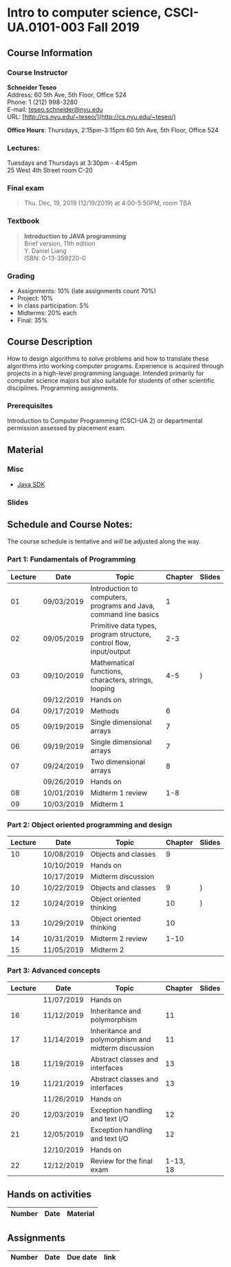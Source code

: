 # Intro to computer science, CSCI-UA.0101-003 Fall 2019

## Course Information
### Course Instructor
**Schneider Teseo**<br>
Address: 60 5th Ave, 5th Floor, Office 524<br>
Phone: 1 (212) 998-3280<br>
E-mail: [teseo.schneider@nyu.edu](mailto:teseo.schneider@nyu.edu)<br>
URL: [http://cs.nyu.edu/~teseo/](http://cs.nyu.edu/~teseo/)<br>

**Office Hours**: Thursdays, 2:15pm-3:15pm 60 5th Ave, 5th Floor, Office 524<br>
<!-- **Tutoring**: -->
<!-- Kimmel Center, 60 Washington Square South, 4th Floor [schedule](https://github.com/teseoch/Intro-To-Computer-Science-Spring-2019/blob/master/material/Spring-2019-tutor.pdf) -->

### Lectures:
Tuesdays and Thursdays at 3:30pm - 4:45pm<br>
25 West 4th Street
room C-20

### Final exam

> Thu. Dec, 19, 2019 (12/19/2019) at 4:00-5:50PM, room TBA


### Textbook

> **Introduction to JAVA programming**<br>
> Brief version, 11th edition<br>
> Y. Daniel Liang<br>
> ISBN: 0-13-359220-0


### Grading
 - Assignments: 10% (late assignments count 70%)
 - Project: 10%
 - In class participation: 5%
 - Midterms: 20% each
 - Final: 35%

## Course Description

How to design algorithms to solve problems and how to translate these algorithms into working computer programs. Experience is acquired through projects in a high-level programming language. Intended primarily for computer science majors but also suitable for students of other scientific disciplines. Programming assignments.



### Prerequisites
Introduction to Computer Programming (CSCI-UA 2) or departmental permission assessed by placement exam.



## Material

### Misc

- [Java SDK](http://www.oracle.com/technetwork/java/javase/downloads/index.html)
<!-- - [Getting started](https://raw.githubusercontent.com/teseoch/Intro-To-Computer-Science-Spring-2019/master/material/getting_started.pdf) -->
<!-- - [Eclipse](https://www.eclipse.org/) -->
<!-- - [Getting started Processing](https://raw.githubusercontent.com/teseoch/Intro-To-Computer-Science-Spring-2019/master/material/getting_started_processing.pdf) -->
<!-- - [Core.jar](https://github.com/teseoch/Intro-To-Computer-Science-Spring-2019/blob/master/material/core.jar.zip?raw=true) -->
<!-- - [Processing](https://processing.org/) -->

### Slides
<!-- - [Welcome](https://raw.githubusercontent.com/teseoch/Intro-To-Computer-Science-Spring-2019/master/slides/lecture1-welcome.pdf) -->
<!-- - [Introduction](https://raw.githubusercontent.com/teseoch/Intro-To-Computer-Science-Spring-2019/master/slides/lecture2-intro.pdf) -->
<!-- - [Mathematical functions, characters, strings, looping](https://raw.githubusercontent.com/teseoch/Intro-To-Computer-Science-Spring-2019/master/slides/lecture3-math.pdf) -->
<!-- - [Methods](https://raw.githubusercontent.com/teseoch/Intro-To-Computer-Science-Spring-2019/master/slides/lecture4-methods.pdf) -->
<!-- - [Single dimensional arrays](https://raw.githubusercontent.com/teseoch/Intro-To-Computer-Science-Spring-2019/master/slides/lecture5-arrays.pdf) -->
<!-- - [Two dimensional arrays](https://raw.githubusercontent.com/teseoch/Intro-To-Computer-Science-Spring-2019/master/slides/lecture6-ndarrays.pdf) -->
<!-- - [Objects and classes](https://raw.githubusercontent.com/teseoch/Intro-To-Computer-Science-Spring-2019/master/slides/lecture7-objects.pdf) -->
<!-- - [Object oriented thinking](https://raw.githubusercontent.com/teseoch/Intro-To-Computer-Science-Spring-2019/master/slides/lecture8-thinkingoo.pdf) -->
<!-- - [Inheritance and Polymorphism](https://raw.githubusercontent.com/teseoch/Intro-To-Computer-Science-Spring-2019/master/slides/lecture16.pdf) -->
<!-- - [Abstract Classes and Interfaces](https://raw.githubusercontent.com/teseoch/Intro-To-Computer-Science-Spring-2019/master/slides/lecture17.pdf) -->
<!-- - [Exception and Text IO](https://raw.githubusercontent.com/teseoch/Intro-To-Computer-Science-Spring-2019/master/slides/lecture18.pdf) -->


## Schedule and Course Notes:

The course schedule is tentative and *will* be adjusted along the way.

### Part 1: Fundamentals of Programming
| Lecture | Date | Topic | Chapter | Slides |
|----|----|----|----|----|
| 01 | 09/03/2019 | Introduction to computers, programs and Java, command line basics | 1 | |
| 02 | 09/05/2019 | Primitive data types, program structure, control flow, input/output| 2-3 | |
| 03 | 09/10/2019 | Mathematical functions, characters, strings, looping| 4-5 |)|
|    | 09/12/2019 | Hands on | | |
| 04 | 09/17/2019 | Methods | 6 | |
| 05 | 09/19/2019 | Single dimensional arrays | 7 | |
| 06 | 09/19/2019 | Single dimensional arrays | 7 | |
| 07 | 09/24/2019 | Two dimensional arrays | 8 | |
|    | 09/26/2019 | Hands on | |  |
| 08 | 10/01/2019 | Midterm 1 review | 1-8 | |
| 09 | 10/03/2019 | Midterm 1 |  | |

### Part 2: Object oriented programming and design
| Lecture | Date | Topic | Chapter | Slides |
|----|----|----|----|----|
| 10 | 10/08/2019 | Objects and classes | 9 | |
|    | 10/10/2019 | Hands on | | |
|    | 10/17/2019 | Midterm discussion |  | |
| 10 | 10/22/2019 | Objects and classes | 9 | ) |
| 12 | 10/24/2019 | Object oriented thinking | 10 | ) |
| 13 | 10/29/2019 | Object oriented thinking | 10 | |
| 14 | 10/31/2019 | Midterm 2 review | 1-10 | |
| 15 | 11/05/2019 | Midterm 2 | | |

### Part 3: Advanced concepts

| Lecture | Date | Topic | Chapter | Slides |
|----|----|----|----|----|
|    | 11/07/2019 | Hands on | ||
| 16 | 11/12/2019 | Inheritance and polymorphism | 11 | |
| 17 | 11/14/2019 | Inheritance and polymorphism and midterm discussion | 11 | |
| 18 | 11/19/2019 | Abstract classes and interfaces | 13 | |
| 19 | 11/21/2019 | Abstract classes and interfaces | 13 | |
|    | 11/26/2019 | Hands on | ||
| 20 | 12/03/2019 | Exception handling and text I/O | 12 | |
| 21 | 12/05/2019 | Exception handling and text I/O | 12 | |
|    | 12/10/2019 | Hands on | | |
| 22 | 12/12/2019 | Review for the final exam | 1-13, 18 | |


## Hands on activities
| Number | Date | Material |
|----|----|----|



## Assignments

| Number | Date | Due date| link |
|----|----|----|----|






